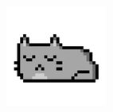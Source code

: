 <!-- <h2>Hi There! 👋</h2> -->

<!-- <img align="center" src="https://i.giphy.com/OSOOHw7N9gb3R06OU7.gif" width="200"> -->
<!-- [![banner-image]][banner-link] -->

<div align="center">

<img align="center" src="assets/profile.gif" width="200">

<!-- banner link -->

[banner-image]: ./assets/profile-banner.png
[banner-link]: https://www.github.com/d0kk2bi
